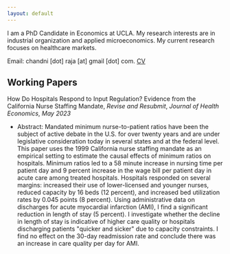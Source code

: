 ```yaml
---
layout: default
---
```


I am a PhD Candidate in Economics at UCLA. My research interests are in industrial organization and applied microeconomics. My current research focuses on healthcare markets.

Email: chandni [dot] raja [at] gmail [dot] com.
[CV](./assets/cv/chandni_cv.pdf)

## Working Papers

How Do Hospitals Respond to Input Regulation? Evidence from the California Nurse Staffing Mandate, _Revise and Resubmit_, _Journal of Health Economics_, _May 2023_

- Abstract: Mandated minimum nurse-to-patient ratios have been the subject of active debate in the U.S. for over twenty years and are under legislative consideration today in several states and at the federal level. This paper uses the 1999 California nurse staffing mandate as an empirical setting to estimate the causal effects of minimum ratios on hospitals. Minimum ratios led to a 58 minute increase in nursing time per patient day and 9 percent increase in the wage bill per patient day in acute care among treated hospitals. Hospitals responded on several margins: increased their use of lower-licensed and younger nurses, reduced capacity by 16 beds (12 percent), and increased bed utilization rates by 0.045 points (8 percent). Using administrative data on discharges for acute myocardial infarction (AMI), I find a significant reduction in length of stay (5 percent). I investigate whether the decline in length of stay is indicative of higher care quality or hospitals discharging patients "quicker and sicker" due to capacity constraints. I find no effect on the 30-day readmission rate and conclude there was an increase in care quality per day for AMI.


<!--
Text can be **bold**, _italic_, or ~~strikethrough~~.

[Link to another page](./another-page.html).

There should be whitespace between paragraphs.

There should be whitespace between paragraphs. We recommend including a README, or a file with information about your project.

# Header 1

This is a normal paragraph following a header. GitHub is a code hosting platform for version control and collaboration. It lets you and others work together on projects from anywhere.

## Header 2

> This is a blockquote following a header.
>
> When something is important enough, you do it even if the odds are not in your favor.

### Header 3

```js
// Javascript code with syntax highlighting.
var fun = function lang(l) {
  dateformat.i18n = require('./lang/' + l)
  return true;
}
```

```ruby
# Ruby code with syntax highlighting
GitHubPages::Dependencies.gems.each do |gem, version|
  s.add_dependency(gem, "= #{version}")
end
```

#### Header 4

*   This is an unordered list following a header.
*   This is an unordered list following a header.
*   This is an unordered list following a header.

##### Header 5

1.  This is an ordered list following a header.
2.  This is an ordered list following a header.
3.  This is an ordered list following a header.

###### Header 6

| head1        | head two          | three |
|:-------------|:------------------|:------|
| ok           | good swedish fish | nice  |
| out of stock | good and plenty   | nice  |
| ok           | good `oreos`      | hmm   |
| ok           | good `zoute` drop | yumm  |

### There's a horizontal rule below this.

* * *

### Here is an unordered list:

*   Item foo
*   Item bar
*   Item baz
*   Item zip

### And an ordered list:

1.  Item one
1.  Item two
1.  Item three
1.  Item four

### And a nested list:

- level 1 item
  - level 2 item
  - level 2 item
    - level 3 item
    - level 3 item
- level 1 item
  - level 2 item
  - level 2 item
  - level 2 item
- level 1 item
  - level 2 item
  - level 2 item
- level 1 item

### Small image

![Octocat](https://github.githubassets.com/images/icons/emoji/octocat.png)

### Large image

![Branching](https://guides.github.com/activities/hello-world/branching.png)


### Definition lists can be used with HTML syntax.

<dl>
<dt>Name</dt>
<dd>Godzilla</dd>
<dt>Born</dt>
<dd>1952</dd>
<dt>Birthplace</dt>
<dd>Japan</dd>
<dt>Color</dt>
<dd>Green</dd>
</dl>

```
Long, single-line code blocks should not wrap. They should horizontally scroll if they are too long. This line should be long enough to demonstrate this.
```

```
The final element.
```
-->
